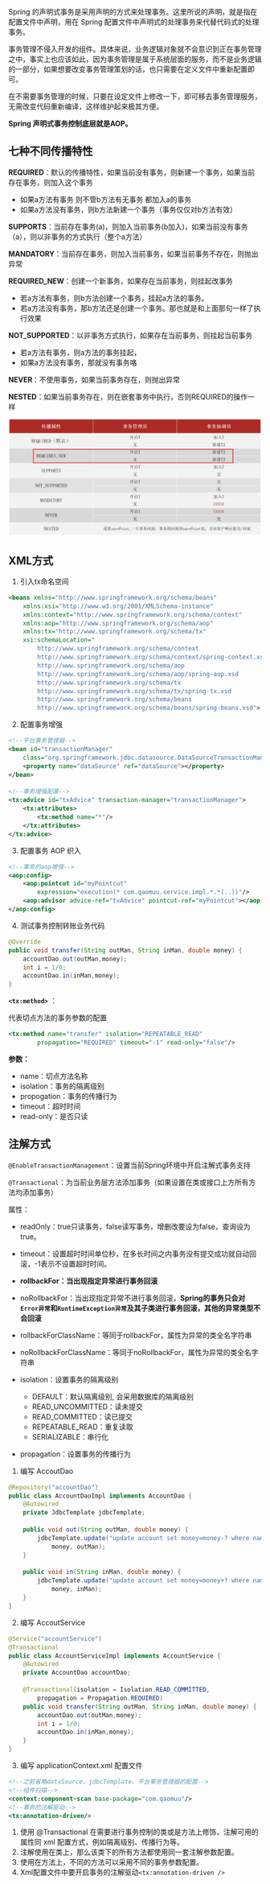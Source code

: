 

Spring 的声明式事务是采用声明的方式来处理事务。这里所说的声明，就是指在配置文件中声明，用在 Spring 配置文件中声明式的处理事务来代替代码式的处理事务。


事务管理不侵入开发的组件。具体来说，业务逻辑对象就不会意识到正在事务管理之中，事实上也应该如此，因为事务管理是属于系统层面的服务，而不是业务逻辑的一部分，如果想要改变事务管理策划的话，也只需要在定义文件中重新配置即可。

在不需要事务管理的时候，只要在设定文件上修改一下，即可移去事务管理服务，无需改变代码重新编译，这样维护起来极其方便。

**Spring 声明式事务控制底层就是AOP。**


## 七种不同传播特性

**REQUIRED**：默认的传播特性，如果当前没有事务，则新建一个事务，如果当前存在事务，则加入这个事务

* 如果a方法有事务 则不管b方法有无事务 都加入a的事务
* 如果a方法没有事务，则b方法新建一个事务（事务仅仅对b方法有效）



**SUPPORTS**：当前存在事务(a)，则加入当前事务(b加入)，如果当前没有事务（a），则以非事务的方式执行（整个a方法）



**MANDATORY**：当前存在事务，则加入当前事务，如果当前事务不存在，则抛出异常



**REQUIRED_NEW**：创建一个新事务，如果存在当前事务，则挂起改事务

* 若a方法有事务，则b方法创建一个事务，挂起a方法的事务。
* 若a方法没有事务，那b方法还是创建一个事务。那也就是和上面那句一样了执行效果



**NOT_SUPPORTED**：以非事务方式执行，如果存在当前事务，则挂起当前事务

* 若a方法有事务，则a方法的事务挂起，
* 如果a方法没有事务，那就没有事务咯



**NEVER**：不使用事务，如果当前事务存在，则抛出异常



**NESTED**：如果当前事务存在，则在嵌套事务中执行，否则REQUIRED的操作一样

![](assets/Spring事务管理/0557b37cdad7d7c82db9177c2531afe1_MD5.png)



## XML方式

1. 引入tx命名空间

```xml
<beans xmlns="http://www.springframework.org/schema/beans"
    xmlns:xsi="http://www.w3.org/2001/XMLSchema-instance"
    xmlns:context="http://www.springframework.org/schema/context"
    xmlns:aop="http://www.springframework.org/schema/aop"
    xmlns:tx="http://www.springframework.org/schema/tx"
    xsi:schemaLocation="
        http://www.springframework.org/schema/context
        http://www.springframework.org/schema/context/spring-context.xsd
        http://www.springframework.org/schema/aop
        http://www.springframework.org/schema/aop/spring-aop.xsd
        http://www.springframework.org/schema/tx 
        http://www.springframework.org/schema/tx/spring-tx.xsd
        http://www.springframework.org/schema/beans
        http://www.springframework.org/schema/beans/spring-beans.xsd">
```

2. 配置事务增强

```xml
<!--平台事务管理器-->
<bean id="transactionManager" 
    class="org.springframework.jdbc.datasource.DataSourceTransactionManager">
    <property name="dataSource" ref="dataSource"></property>
</bean>

<!--事务增强配置-->
<tx:advice id="txAdvice" transaction-manager="transactionManager">
    <tx:attributes>
        <tx:method name="*"/>
    </tx:attributes>
</tx:advice>
```

3. 配置事务 AOP 织入

```xml
<!--事务的aop增强-->
<aop:config>
    <aop:pointcut id="myPointcut" 
        expression="execution(* com.qaomuu.service.impl.*.*(..))"/>
    <aop:advisor advice-ref="txAdvice" pointcut-ref="myPointcut"></aop:advisor>
</aop:config>
```

4. 测试事务控制转账业务代码

```java
@Override
public void transfer(String outMan, String inMan, double money) {
    accountDao.out(outMan,money);
    int i = 1/0;
    accountDao.in(inMan,money);
}
```


**`<tx:method>`** ：

代表切点方法的事务参数的配置

```xml
<tx:method name="transfer" isolation="REPEATABLE_READ" 
        propagation="REQUIRED" timeout="-1" read-only="false"/>
```

**参数：**

* name：切点方法名称
* isolation：事务的隔离级别
* propogation：事务的传播行为
* timeout：超时时间
* read-only：是否只读



## 注解方式

`@EnableTransactionManagement`：设置当前Spring环境中开启注解式事务支持

`@Transactional`：为当前业务层方法添加事务（如果设置在类或接口上方所有方法均添加事务）

属性：

* readOnly：true只读事务，false读写事务，增删改要设为false，查询设为true。
* timeout：设置超时时间单位秒，在多长时间之内事务没有提交成功就自动回滚，-1表示不设置超时时间。
* **rollbackFor：当出现指定异常进行事务回滚**
* noRollbackFor：当出现指定异常不进行事务回滚，**Spring的事务只会对`Error异常`和`RuntimeException异常`及其子类进行事务回滚，其他的异常类型不会回滚**

* rollbackForClassName：等同于rollbackFor，属性为异常的类全名字符串

* noRollbackForClassName：等同于noRollbackFor，属性为异常的类全名字符串
* isolation：设置事务的隔离级别
  * DEFAULT：默认隔离级别, 会采用数据库的隔离级别
  * READ\_UNCOMMITTED：读未提交
  * READ\_COMMITTED：读已提交
  * REPEATABLE\_READ：重复读取
  * SERIALIZABLE：串行化
* propagation：设置事务的传播行为





1.  编写 AccoutDao

```java
@Repository("accountDao")
public class AccountDaoImpl implements AccountDao {
    @Autowired
    private JdbcTemplate jdbcTemplate;

    public void out(String outMan, double money) {
        jdbcTemplate.update("update account set money=money-? where name=?",
            money, outMan);
    }
    
    public void in(String inMan, double money) {
        jdbcTemplate.update("update account set money=money+? where name=?",
            money, inMan);
    }
}
```

2.  编写 AccoutService

```java
@Service("accountService")
@Transactional
public class AccountServiceImpl implements AccountService {
    @Autowired
    private AccountDao accountDao;

    @Transactional(isolation = Isolation.READ_COMMITTED,
        propagation = Propagation.REQUIRED)
    public void transfer(String outMan, String inMan, double money) {
        accountDao.out(outMan,money);
        int i = 1/0;
        accountDao.in(inMan,money);
    }
}
```

3. 编写 applicationContext.xml 配置文件

```xml
<!--之前省略datsSource、jdbcTemplate、平台事务管理器的配置-->
<!--组件扫描-->
<context:component-scan base-package="com.qaomuu"/>
<!--事务的注解驱动-->
<tx:annotation-driven/>
```


1. 使用 @Transactional 在需要进行事务控制的类或是方法上修饰，注解可用的属性同 xml 配置方式，例如隔离级别、传播行为等。
2. 注解使用在类上，那么该类下的所有方法都使用同一套注解参数配置。
3. 使用在方法上，不同的方法可以采用不同的事务参数配置。
4. Xml配置文件中要开启事务的注解驱动`<tx:annotation-driven />`